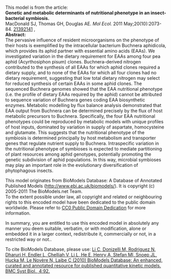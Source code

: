 

This model is from the article:  
**Genetic and metabolic determinants of nutritional phenotype in an insect-bacterial symbiosis.**   
MacDonald SJ, Thomas GH, Douglas AE. _Mol Ecol._ 2011 May;20(10):2073-84.
[21392141](http://www.ncbi.nlm.nih.gov/pubmed/21392141) ,  
**Abstract:**   
The pervasive influence of resident microorganisms on the phenotype of their
hosts is exemplified by the intracellular bacterium Buchnera aphidicola, which
provides its aphid partner with essential amino acids (EAAs). We investigated
variation in the dietary requirement for EAAs among four pea aphid
(Acyrthosiphon pisum) clones. Buchnera-derived nitrogen contributed to the
synthesis of all EAAs for which aphid clones required a dietary supply, and to
none of the EAAs for which all four clones had no dietary requirement,
suggesting that low total dietary nitrogen may select for reduced synthesis of
certain EAAs in some aphid clones. The sequenced Buchnera genomes showed that
the EAA nutritional phenotype (i.e. the profile of dietary EAAs required by
the aphid) cannot be attributed to sequence variation of Buchnera genes coding
EAA biosynthetic enzymes. Metabolic modelling by flux balance analysis
demonstrated that EAA output from Buchnera can be determined precisely by the
flux of host metabolic precursors to Buchnera. Specifically, the four EAA
nutritional phenotypes could be reproduced by metabolic models with unique
profiles of host inputs, dominated by variation in supply of aspartate,
homocysteine and glutamate. This suggests that the nutritional phenotype of
the symbiosis is determined principally by host metabolism and transporter
genes that regulate nutrient supply to Buchnera. Intraspecific variation in
the nutritional phenotype of symbioses is expected to mediate partitioning of
plant resources among aphid genotypes, potentially promoting the genetic
subdivision of aphid populations. In this way, microbial symbioses may play an
important role in the evolutionary diversification of phytophagous insects.

This model originates from BioModels Database: A Database of Annotated
Published Models (http://www.ebi.ac.uk/biomodels/). It is copyright (c)
2005-2011 The BioModels.net Team.  
To the extent possible under law, all copyright and related or neighbouring
rights to this encoded model have been dedicated to the public domain
worldwide. Please refer to [CC0 Public Domain
Dedication](http://creativecommons.org/publicdomain/zero/1.0/) for more
information.

In summary, you are entitled to use this encoded model in absolutely any
manner you deem suitable, verbatim, or with modification, alone or embedded it
in a larger context, redistribute it, commercially or not, in a restricted way
or not..  
  
To cite BioModels Database, please use: [Li C, Donizelli M, Rodriguez N,
Dharuri H, Endler L, Chelliah V, Li L, He E, Henry A, Stefan MI, Snoep JL,
Hucka M, Le Novère N, Laibe C (2010) BioModels Database: An enhanced, curated
and annotated resource for published quantitative kinetic models. BMC Syst
Biol., 4:92.](http://www.ncbi.nlm.nih.gov/pubmed/20587024)

